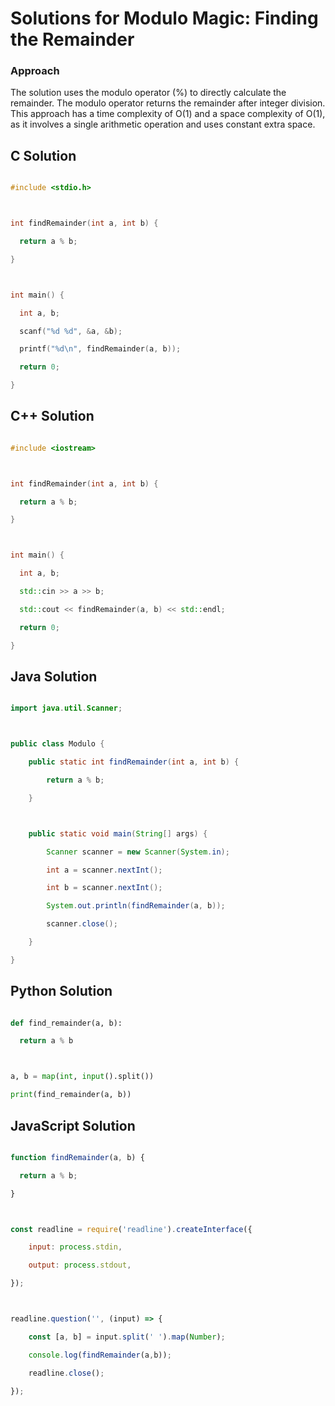 # Solutions for Modulo Magic: Finding the Remainder

### Approach
The solution uses the modulo operator (%) to directly calculate the remainder. The modulo operator returns the remainder after integer division.  This approach has a time complexity of O(1) and a space complexity of O(1), as it involves a single arithmetic operation and uses constant extra space.

## C Solution
```c
#include <stdio.h>

int findRemainder(int a, int b) {
  return a % b;
}

int main() {
  int a, b;
  scanf("%d %d", &a, &b);
  printf("%d\n", findRemainder(a, b));
  return 0;
}
```

## C++ Solution
```cpp
#include <iostream>

int findRemainder(int a, int b) {
  return a % b;
}

int main() {
  int a, b;
  std::cin >> a >> b;
  std::cout << findRemainder(a, b) << std::endl;
  return 0;
}
```

## Java Solution
```java
import java.util.Scanner;

public class Modulo {
    public static int findRemainder(int a, int b) {
        return a % b;
    }

    public static void main(String[] args) {
        Scanner scanner = new Scanner(System.in);
        int a = scanner.nextInt();
        int b = scanner.nextInt();
        System.out.println(findRemainder(a, b));
        scanner.close();
    }
}
```

## Python Solution
```python
def find_remainder(a, b):
  return a % b

a, b = map(int, input().split())
print(find_remainder(a, b))
```

## JavaScript Solution
```javascript
function findRemainder(a, b) {
  return a % b;
}

const readline = require('readline').createInterface({
    input: process.stdin,
    output: process.stdout,
});

readline.question('', (input) => {
    const [a, b] = input.split(' ').map(Number);
    console.log(findRemainder(a,b));
    readline.close();
});
```
